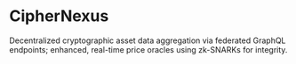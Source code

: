 # CipherNexus
Decentralized cryptographic asset data aggregation via federated GraphQL endpoints; enhanced, real-time price oracles using zk-SNARKs for integrity.
